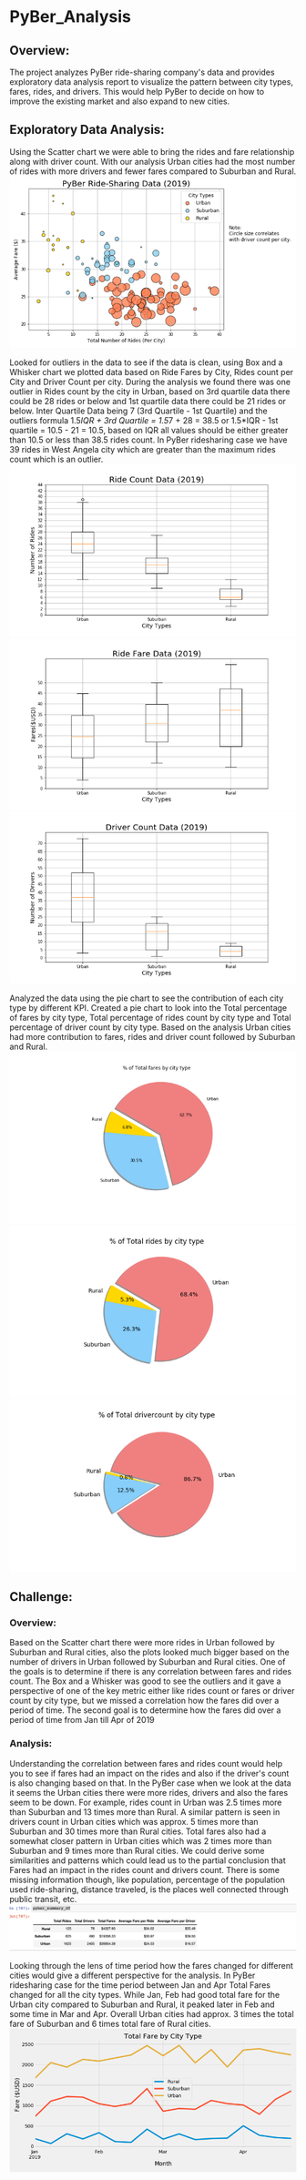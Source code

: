 # PyBer_Analysis

## Overview:
   The project analyzes PyBer ride-sharing company's data and provides exploratory data analysis report to visualize the pattern between city types, fares, rides, and drivers. This would help PyBer to decide on how to improve the existing market and also expand to new cities.

## Exploratory Data Analysis:
   Using the Scatter chart we were able to bring the rides and fare relationship along with driver count. With our analysis Urban cities had the most number of rides with more drivers and fewer fares compared to Suburban and Rural. ![Total Rides vs Fares in USD](analysis/Fig1.png)
   
   Looked for outliers in the data to see if the data is clean, using Box and a Whisker chart we plotted data based on Ride Fares by City, Rides count per City and Driver Count per city. During the analysis we found there was one outlier in Rides count by the city in Urban, based on 3rd quartile data there could be 28 rides or below and 1st quartile data there could be 21 rides or below. Inter Quartile Data being 7 (3rd Quartile - 1st Quartile) and the outliers formula 1.5*IQR + 3rd Quartile = 1.5*7 + 28 = 38.5 or 1.5*IQR - 1st quartile = 10.5 - 21 = 10.5, based on IQR all values should be either greater than 10.5 or less than 38.5 rides count. In PyBer ridesharing case we have 39 rides in West Angela city which are greater than the maximum rides count which is an outlier. 
   ![Rides by city type](analysis/Fig2.png)  
   ![Ride Fares in USD by city type](analysis/Fig3.png)
   ![Driver count by city type](analysis/Fig4.png)
   
   Analyzed the data using the pie chart to see the contribution of each city type by different KPI. Created a pie chart to look into the Total percentage of fares by city type, Total percentage of rides count by city type and Total percentage of driver count by city type. Based on the analysis Urban cities had more contribution to fares, rides and driver count followed by Suburban and Rural. 
   ![Total percentage of fares by city type](analysis/Fig5.png)
   ![Total percentage of rides count by city type](analysis/Fig6.png)
   ![Total percentage of driver count by city type](analysis/Fig7.png)

## Challenge:

### Overview:
    
   Based on the Scatter chart there were more rides in Urban followed by Suburban and Rural cities, also the plots looked much bigger based on the number of drivers in Urban followed by Suburban and Rural cities. One of the goals is to determine if there is any correlation between fares and rides count. The Box and a Whisker was good to see the outliers and it gave a perspective of one of the key metric either like rides count or fares or driver count by city type, but we missed a correlation how the fares did over a period of time. The second goal is to determine how the fares did over a period of time from Jan till Apr of 2019
   
### Analysis:

   Understanding the correlation between fares and rides count would help you to see if fares had an impact on the rides and also if the driver's count is also changing based on that. In the PyBer case when we look at the data it seems the Urban cities there were more rides, drivers and also the fares seem to be down. For example, rides count in Urban was 2.5 times more than Suburban and 13 times more than Rural. A similar pattern is seen in drivers count in Urban cities which was approx. 5 times more than Suburban and 30 times more than Rural cities. Total fares also had a somewhat closer pattern in Urban cities which was 2 times more than Suburban and 9 times more than Rural cities. We could derive some similarities and patterns which could lead us to the partial conclusion that Fares had an impact in the rides count and drivers count. There is some missing information though, like population, percentage of the population used ride-sharing, distance traveled, is the places well connected through public transit, etc.![PyBer Summary Overview](images/PyBer_Summary_View.png)

   Looking through the lens of time period how the fares changed for different cities would give a different perspective for the analysis. In PyBer ridesharing case for the time period between Jan and Apr Total Fares changed for all the city types. While Jan, Feb had good total fare for the Urban city compared to Suburban and Rural, it peaked later in Feb and some time in Mar and Apr. Overall Urban cities had approx. 3 times the total fare of Suburban and 6 times total fare of Rural cities. ![PyBer Total Fare by city type](analysis/Fig8.png)
